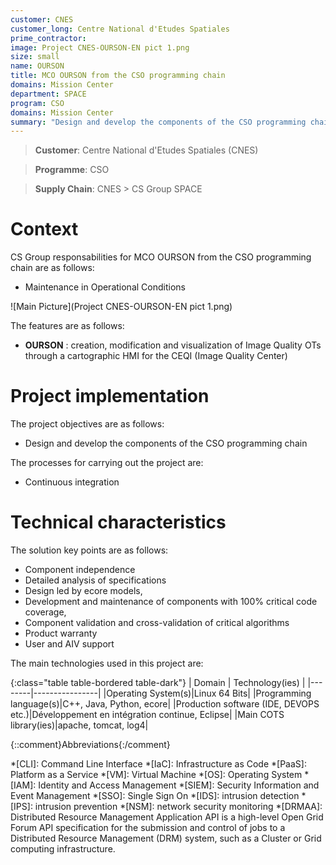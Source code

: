 ```yaml
---
customer: CNES
customer_long: Centre National d'Etudes Spatiales
prime_contractor: 
image: Project CNES-OURSON-EN pict 1.png
size: small
name: OURSON
title: MCO OURSON from the CSO programming chain
domains: Mission Center
department: SPACE
program: CSO
domains: Mission Center
summary: "Design and develop the components of the CSO programming chain"
---
```


> __Customer__\: Centre National d'Etudes Spatiales (CNES)

> __Programme__\: CSO

> __Supply Chain__\: CNES >  CS Group SPACE


# Context


CS Group responsabilities for MCO OURSON from the CSO programming chain are as follows:
* Maintenance in Operational Conditions

![Main Picture](Project CNES-OURSON-EN pict 1.png)

The features are as follows:
* **OURSON** : creation, modification and visualization of Image Quality OTs through a cartographic HMI for the CEQI (Image Quality Center)

# Project implementation

The project objectives are as follows:
* Design and develop the components of the CSO programming chain

The processes for carrying out the project are:
* Continuous integration

# Technical characteristics

The solution key points are as follows:
* Component independence
* Detailed analysis of specifications
* Design led by ecore models,
* Development and maintenance of components with 100% critical code coverage,
* Component validation and cross-validation of critical algorithms
* Product warranty
* User and AIV support



The main technologies used in this project are:

{:class="table table-bordered table-dark"}
| Domain | Technology(ies) |
|--------|----------------|
|Operating System(s)|Linux 64 Bits|
|Programming language(s)|C++, Java, Python, ecore|
|Production software (IDE, DEVOPS etc.)|Développement en intégration continue, Eclipse|
|Main COTS library(ies)|apache, tomcat, log4|



{::comment}Abbreviations{:/comment}

*[CLI]: Command Line Interface
*[IaC]: Infrastructure as Code
*[PaaS]: Platform as a Service
*[VM]: Virtual Machine
*[OS]: Operating System
*[IAM]: Identity and Access Management
*[SIEM]: Security Information and Event Management
*[SSO]: Single Sign On
*[IDS]: intrusion detection
*[IPS]: intrusion prevention
*[NSM]: network security monitoring
*[DRMAA]: Distributed Resource Management Application API is a high-level Open Grid Forum API specification for the submission and control of jobs to a Distributed Resource Management (DRM) system, such as a Cluster or Grid computing infrastructure.
